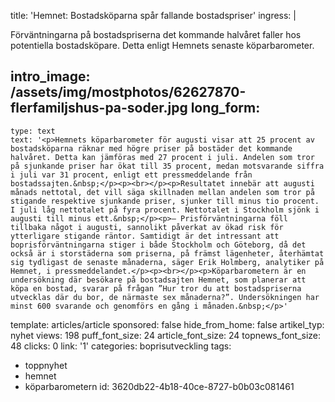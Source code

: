 title: 'Hemnet: Bostadsköparna spår fallande bostadspriser'
ingress: |
  <p>Förväntningarna på bostadspriserna det kommande halvåret faller hos potentiella bostadsköpare. Detta enligt Hemnets senaste köparbarometer.
  </p>
  
intro_image: /assets/img/mostphotos/62627870-flerfamiljshus-pa-soder.jpg
long_form:
  -
    type: text
    text: '<p>Hemnets köparbarometer för augusti visar att 25 procent av bostadsköparna räknar med högre priser på bostäder det kommande halvåret. Detta kan jämföras med 27 procent i juli. Andelen som tror på sjunkande priser har ökat till 35 procent, medan motsvarande siffra i juli var 31 procent, enligt ett pressmeddelande från bostadssajten.&nbsp;</p><p><br></p><p>Resultatet innebär att augusti månads nettotal, det vill säga skillnaden mellan andelen som tror på stigande respektive sjunkande priser, sjunker till minus tio procent. I juli låg nettotalet på fyra procent. Nettotalet i Stockholm sjönk i augusti till minus ett.&nbsp;</p><p>– Prisförväntningarna föll tillbaka något i augusti, sannolikt påverkat av ökad risk för ytterligare stigande räntor. Samtidigt är det intressant att boprisförväntningarna stiger i både Stockholm och Göteborg, då det också är i storstäderna som priserna, på främst lägenheter, återhämtat sig tydligast de senaste månaderna, säger Erik Holmberg, analytiker på Hemnet, i pressmeddelandet.</p><p><br></p><p>Köparbarometern är en undersökning där besökare på bostadsajten Hemnet, som planerar att köpa en bostad, svarar på frågan ”Hur tror du att bostadspriserna utvecklas där du bor, de närmaste sex månaderna?”. Undersökningen har minst 600 svarande och genomförs en gång i månaden.&nbsp;</p>'
template: articles/article
sponsored: false
hide_from_home: false
artikel_typ: nyhet
views: 198
puff_font_size: 24
article_font_size: 24
topnews_font_size: 48
clicks: 0
link: '1'
categories: boprisutveckling
tags:
  - toppnyhet
  - hemnet
  - köparbarometern
id: 3620db22-4b18-40ce-8727-b0b03c081461
